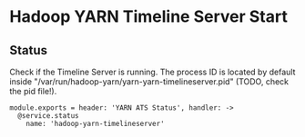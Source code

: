 
# Hadoop YARN Timeline Server Start

## Status

Check if the Timeline Server is running. The process ID is located by default
inside "/var/run/hadoop-yarn/yarn-yarn-timelineserver.pid" (TODO, check the pid file!).

    module.exports = header: 'YARN ATS Status', handler: ->
      @service.status
        name: 'hadoop-yarn-timelineserver'
